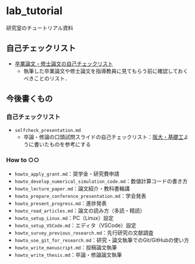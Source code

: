 # lab_tutorial

研究室のチュートリアル資料

## 自己チェックリスト

- [卒業論文・修士論文の自己チェックリスト](https://github.com/ryo-ARAKI/lab_tutorial/blob/master/selfcheck_thesis.md)
  - 執筆した卒業論文や修士論文を指導教員に見てもらう前に確認しておくべきことのリスト．

## 今後書くもの

### 自己チェックリスト

- `selfcheck_presentation.md`
  - 卒論・修論の口頭試問スライドの自己チェックリスト：[阪大・基礎工](https://github.com/ryo-ARAKI/thesis_template_ou_es/blob/master/self_checklist_slide.md)ように書いたものを参考にする

### How to ○○

- `howto_apply_grant.md`：奨学金・研究費申請
- `howto_develop_numerical_simulation_code.md`：数値計算コードの書き方
- `howto_lecture_paper.md`：論文紹介・教科書輪講
- `howto_prepare_conference_presentation.md`：学会発表
- `howto_present_progress.md`：進捗発表
- `howto_read_articles.md`：論文の読み方（多読・精読）
- `howto_setup_Linux.md`：PC（Linux）設定
- `howto_setup_VSCode.md`：エディタ（VSCode）設定
- `howto_survey_previous_research.md`：先行研究の文献調査
- `howto_use_git_for_research.md`：研究・論文執筆でのGit/GitHubの使い方
- `howto_write_manuscript.md`：投稿論文執筆
- `howto_write_thesis.md`：卒論・修論論文執筆

